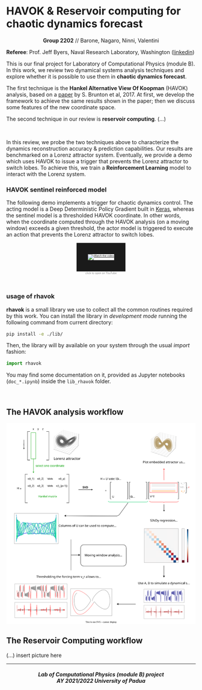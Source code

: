 # HAVOK & Reservoir computing for chaotic dynamics forecast

<p align="center"><b>Group 2202</b> // Barone, Nagaro, Ninni, Valentini</p>

**Referee**: Prof. Jeff Byers, Naval Research Laboratory, Washington ([linkedin](https://www.linkedin.com/in/jeff-byers-8458969/))

This is our final project for Laboratory of Computational Physics (module B). In this work, we review two dynamical systems analysis techniques and explore whether it is possible to use them in **chaotic dynamics forecast**.

The first technique is the **Hankel Alternative View Of Koopman** (HAVOK) analysis, based on a [paper](https://www.nature.com/articles/s41467-017-00030-8) by S. Brunton et al, 2017. At first, we develop the framework to achieve the same results shown in the paper; then we discuss some features of the new coordinate space.

The second technique in our review is **reservoir computing**. (...)

<br>

In this review, we probe the two techniques above to characterize the dynamics reconstruction accuracy & prediction capabilities. Our results are benchmarked on a Lorenz attractor system. Eventually, we provide a demo which uses HAVOK to issue a trigger that prevents the Lorenz attractor to switch lobes. To achieve this, we train a **Reinforcement Learning** model to interact with the Lorenz system.

### HAVOK sentinel reinforced model

The following demo implements a trigger for chaotic dynamics control. The acting model is a Deep Deterministic Policy Gradient built in [Keras](https://keras.io/examples/rl/ddpg_pendulum/), whereas the sentinel model is a thresholded HAVOK coordinate. In other words, when the coordinate computed through the HAVOK analysis (on a moving window) exceeds a given threshold, the actor model is triggered to execute an action that prevents the Lorenz attractor to switch lobes.

<p align="center" style="color:grey;font-size:7px;">
<a href="https://youtu.be/KdFz_q_qo3w" target="_blank">
 <img src="https://i3.ytimg.com/vi/KdFz_q_qo3w/maxresdefault.jpg" alt="Watch the video" width="440"  border="30" />
 <br>
 </a>
 click to open on YouTube
</p>

<br>

### usage of rhavok

**rhavok** is a small library we use to collect all the common routines required by this work. You can install the library in *development mode* running the following command from current directory:
```bash
pip install -e ./lib/
```
Then, the library will by available on your system through the usual *import* fashion:
```python
import rhavok
```
You may find some documentation on it, provided as Jupyter notebooks (`doc_*.ipynb`) inside the `lib_rhavok` folder.

<br>

## The HAVOK analysis workflow

![workflow_havok](./img/workflow_havok.svg)

## The Reservoir Computing workflow

(...) insert picture here

***

<h5 align="center">Lab of Computational Physics (module B) project<br>AY 2021/2022 University of Padua</h5>

<p align="center">
  <img src="https://user-images.githubusercontent.com/62724611/166108149-7629a341-bbca-4a3e-8195-67f469a0cc08.png" alt="" height="70"/>
  &emsp;
  <img src="https://user-images.githubusercontent.com/62724611/166108076-98afe0b7-802c-4970-a2d5-bbb997da759c.png" alt="" height="70"/>
</p>
